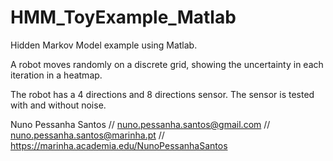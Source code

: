 # HMM_ToyExample_Matlab
Hidden Markov Model example using Matlab.

A robot moves randomly  on a discrete grid, showing the uncertainty in each iteration in a heatmap.

The robot has a 4 directions and 8 directions sensor. The sensor is tested with and without noise.

Nuno Pessanha Santos // nuno.pessanha.santos@gmail.com // nuno.pessanha.santos@marinha.pt // https://marinha.academia.edu/NunoPessanhaSantos
